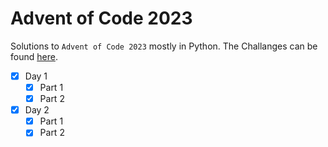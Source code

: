 # Advent of Code 2023

Solutions to `Advent of Code 2023` mostly in Python. The Challanges can be found [here](https://adventofcode.com/2023/).

* [x] Day 1
	* [x] Part 1
	* [x] Part 2

* [x] Day 2
	* [x] Part 1
	* [x] Part 2
